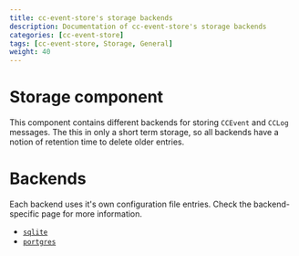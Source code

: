 ```yaml
---
title: cc-event-store's storage backends
description: Documentation of cc-event-store's storage backends
categories: [cc-event-store]
tags: [cc-event-store, Storage, General]
weight: 40
---
```


# Storage component

This component contains different backends for storing `CCEvent` and `CCLog` messages. The this in only a short term storage, so all backends have a notion of retention time to delete older entries.

# Backends

Each backend uses it's own configuration file entries. Check the backend-specific page for more information.

- [`sqlite`](./sqliteStorage.md)
- [`portgres`](./postgresStorage.md)